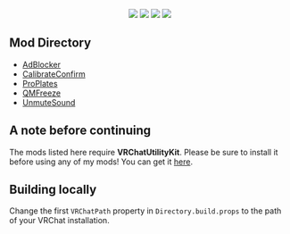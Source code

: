 <p align="center">
    <img src="https://img.shields.io/static/v1?label=melonloader&message=v0.5.2&color=green&style=flat-square">
    <img src="https://img.shields.io/static/v1?label=vrchat&message=1160&color=00c9ab&style=flat-square">
    <img src="https://img.shields.io/github/workflow/status/tetra-fox/VRCMods/Build%20&%20upload%20artifacts?style=flat-square">
    <img src="https://img.shields.io/github/downloads/tetra-fox/VRCMods/total?color=informational&style=flat-square">
</p>

## Mod Directory
- [AdBlocker](../../tree/master/AdBlocker)
- [CalibrateConfirm](../../tree/master/CalibrateConfirm)
- [ProPlates](../../tree/master/ProPlates)
- [QMFreeze](../../tree/master/QMFreeze)
- [UnmuteSound](../../tree/master/UnmuteSound)
<!-- - [VXP])(../../tree/master/VXP) SOON™ -->
  
## A note before continuing
The mods listed here require **VRChatUtilityKit**. Please be sure to install it before using any of my mods! You can get it [here](https://github.com/SleepyVRC/Mods/releases).

## Building locally
Change the first `VRChatPath` property in `Directory.build.props` to the path of your VRChat installation.
